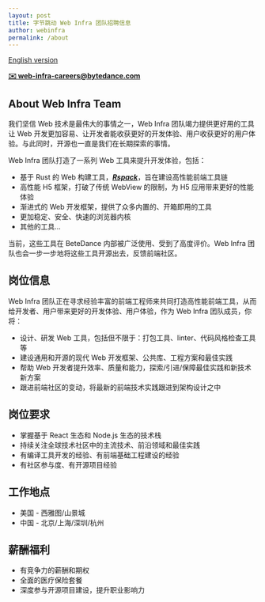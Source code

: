 ```yaml
---
layout: post
title: 字节跳动 Web Infra 团队招聘信息
author: webinfra
permalink: /about
---
```


[English version](/en/about)

**[✉️ web-infra-careers@bytedance.com](mailto:web-infra-careers@bytedance.com)**


## About Web Infra Team

我们坚信 Web 技术是最伟大的事情之一，Web Infra 团队竭力提供更好用的工具让 Web 开发更加容易、让开发者能收获更好的开发体验、用户收获更好的用户体验。与此同时，开源也一直是我们在长期探索的事情。

Web Infra 团队打造了一系列 Web 工具来提升开发体验，包括：

* 基于 Rust 的 Web 构建工具，***[Rspack](https://www.rspack.dev/blog/announcement.html)***，旨在建设高性能前端工具链
* 高性能 H5 框架，打破了传统 WebView 的限制，为 H5 应用带来更好的性能体验
* 渐进式的 Web 开发框架，提供了众多内置的、开箱即用的工具
* 更加稳定、安全、快速的浏览器内核
* 其他的工具...

当前，这些工具在 BeteDance 内部被广泛使用、受到了高度评价。Web Infra 团队也会一步一步地将这些工具开源出去，反馈前端社区。


## 岗位信息

Web Infra 团队正在寻求经验丰富的前端工程师来共同打造高性能前端工具，从而给开发者、用户带来更好的开发体验、用户体验，作为 Web Infra 团队成员，你将：

* 设计、研发 Web 工具，包括但不限于：打包工具、linter、代码风格检查工具等
* 建设通用和开源的现代 Web 开发框架、公共库、工程方案和最佳实践
* 帮助 Web 开发者提升效率、质量和能力，探索/引进/保障最佳实践和新技术新方案
* 跟进前端社区的变动，将最新的前端技术实践跟进到架构设计之中


## 岗位要求


* 掌握基于 React 生态和 Node.js 生态的技术栈
* 持续关注全球技术社区中的主流技术、前沿领域和最佳实践
* 有编译工具开发的经验、有前端基础工程建设的经验
* 有社区参与度、有开源项目经验


## 工作地点

* 美国 - 西雅图/山景城
* 中国 - 北京/上海/深圳/杭州


## 薪酬福利

* 有竞争力的薪酬和期权
* 全面的医疗保险套餐
* 深度参与开源项目建设，提升职业影响力


